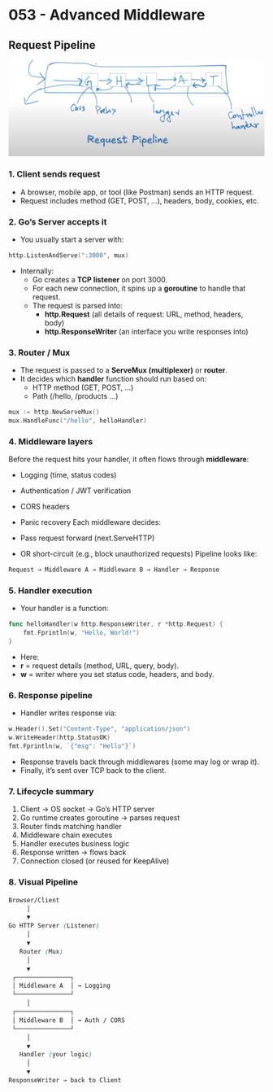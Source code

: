 # 053 - Advanced Middleware
## Request Pipeline
![Request Pipeline](assets/image.png)
### 1. Client sends request
- A browser, mobile app, or tool (like Postman) sends an HTTP request.
- Request includes method (GET, POST, …), headers, body, cookies, etc.

### 2. Go’s Server accepts it
- You usually start a server with:
```go
http.ListenAndServe(":3000", mux)
```
- Internally:
  - Go creates a **TCP listener** on port 3000.
  - For each new connection, it spins up a **goroutine** to handle that request.
  - The request is parsed into:
    - **http.Request** (all details of request: URL, method, headers, body)
    - **http.ResponseWriter** (an interface you write responses into)

### 3. Router / Mux
- The request is passed to a **ServeMux (multiplexer)** or **router**.
- It decides which **handler** function should run based on:
    - HTTP method (GET, POST, …)
    - Path (/hello, /products …)
```go
mux := http.NewServeMux()
mux.HandleFunc("/hello", helloHandler)
```

### 4. Middleware layers
Before the request hits your handler, it often flows through **middleware**:
- Logging (time, status codes)
- Authentication / JWT verification
- CORS headers
- Panic recovery
Each middleware decides:

- Pass request forward (next.ServeHTTP)
- OR short-circuit (e.g., block unauthorized requests)
Pipeline looks like:
```css
Request → Middleware A → Middleware B → Handler → Response
```

### 5. Handler execution
- Your handler is a function:
```go
func helloHandler(w http.ResponseWriter, r *http.Request) {
    fmt.Fprintln(w, "Hello, World!")
}
```
- Here:
- **r** = request details (method, URL, query, body).
- **w** = writer where you set status code, headers, and body.

### 6. Response pipeline
- Handler writes response via:
```go
w.Header().Set("Content-Type", "application/json")
w.WriteHeader(http.StatusOK)
fmt.Fprintln(w, `{"msg": "Hello"}`)
```
- Response travels back through middlewares (some may log or wrap it).
- Finally, it’s sent over TCP back to the client.

### 7. Lifecycle summary
1. Client → OS socket → Go’s HTTP server
2. Go runtime creates goroutine → parses request
3. Router finds matching handler
4. Middleware chain executes
5. Handler executes business logic
6. Response written → flows back
7. Connection closed (or reused for KeepAlive)

### 8. Visual Pipeline
```css
Browser/Client
     │
     ▼
Go HTTP Server (Listener)  
     │
     ▼
   Router (Mux) 
     │
     ▼
 ┌───────────────┐
 │ Middleware A  │ → Logging
 └───────────────┘
     │
 ┌───────────────┐
 │ Middleware B  │ → Auth / CORS
 └───────────────┘
     │
     ▼
   Handler (your logic)
     │
     ▼
ResponseWriter → back to Client
```